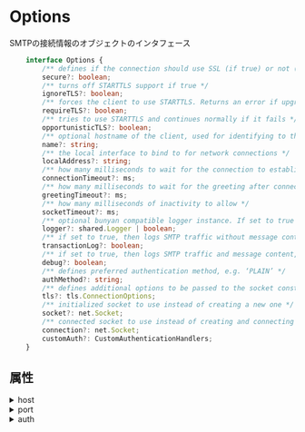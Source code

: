 # Options

SMTPの接続情報のオブジェクトのインタフェース

```typescript
    interface Options {
        /** defines if the connection should use SSL (if true) or not (if false) */
        secure?: boolean;
        /** turns off STARTTLS support if true */
        ignoreTLS?: boolean;
        /** forces the client to use STARTTLS. Returns an error if upgrading the connection is not possible or fails. */
        requireTLS?: boolean;
        /** tries to use STARTTLS and continues normally if it fails */
        opportunisticTLS?: boolean;
        /** optional hostname of the client, used for identifying to the server */
        name?: string;
        /** the local interface to bind to for network connections */
        localAddress?: string;
        /** how many milliseconds to wait for the connection to establish */
        connectionTimeout?: ms;
        /** how many milliseconds to wait for the greeting after connection is established */
        greetingTimeout?: ms;
        /** how many milliseconds of inactivity to allow */
        socketTimeout?: ms;
        /** optional bunyan compatible logger instance. If set to true then logs to console. If value is not set or is false then nothing is logged */
        logger?: shared.Logger | boolean;
        /** if set to true, then logs SMTP traffic without message content */
        transactionLog?: boolean;
        /** if set to true, then logs SMTP traffic and message content, otherwise logs only transaction events */
        debug?: boolean;
        /** defines preferred authentication method, e.g. ‘PLAIN’ */
        authMethod?: string;
        /** defines additional options to be passed to the socket constructor, e.g. {rejectUnauthorized: true} */
        tls?: tls.ConnectionOptions;
        /** initialized socket to use instead of creating a new one */
        socket?: net.Socket;
        /** connected socket to use instead of creating and connecting a new one. If secure option is true, then socket is upgraded from plaintext to ciphertext */
        connection?: net.Socket;
        customAuth?: CustomAuthenticationHandlers;
    }
```

## 属性

<details><summary>host</summary><section>

### host

the hostname or IP address to connect to (defaults to ‘localhost’)

```typescript
host?: string;
```

#### 型

- string

</section></details>

<details><summary>port</summary><section>

### port

the port to connect to (defaults to 25 or 465)

```typescript
port?: number;
```

#### 型

- number

</section></details>

<details><summary>auth</summary><section>

### auth

defines authentication data

```typescript
auth?: AuthenticationType;
```

#### 型

- [AuthenticationType](AuthenticationType.md)

</section></details>

